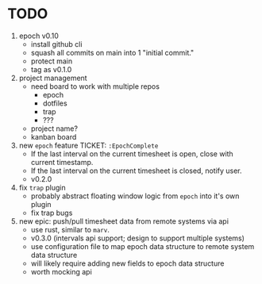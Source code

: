 # TODO

1. epoch v0.10
    - install github cli
    - squash all commits on main into 1 "initial commit."
    - protect main
    - tag as v0.1.0
2. project management
    - need board to work with multiple repos
        - epoch
        - dotfiles
        - trap
        - ???
    - project name?
    - kanban board
3. new `epoch` feature TICKET: `:EpochComplete`
    - If the last interval on the current timesheet is open, close with current timestamp.
    - If the last interval on the current timesheet is closed, notify user.
    - v0.2.0
4. fix `trap` plugin
    - probably abstract floating window logic from `epoch` into it's own plugin
    - fix trap bugs
5. new epic: push/pull timesheet data from remote systems via api
    - use rust, similar to `marv`.
    - v0.3.0 (intervals api support; design to support multiple systems)
    - use configuration file to map epoch data structure to remote system data structure
    - will likely require adding new fields to epoch data structure
    - worth mocking api
